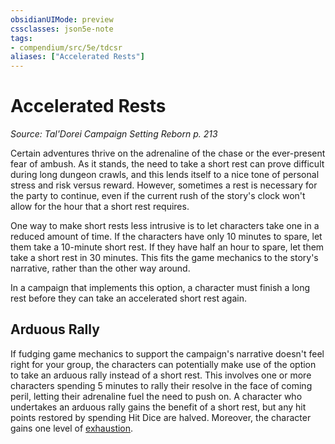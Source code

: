 ```yaml
---
obsidianUIMode: preview
cssclasses: json5e-note
tags:
- compendium/src/5e/tdcsr
aliases: ["Accelerated Rests"]
---
```

# Accelerated Rests
*Source: Tal'Dorei Campaign Setting Reborn p. 213* 

Certain adventures thrive on the adrenaline of the chase or the ever-present fear of ambush. As it stands, the need to take a short rest can prove difficult during long dungeon crawls, and this lends itself to a nice tone of personal stress and risk versus reward. However, sometimes a rest is necessary for the party to continue, even if the current rush of the story's clock won't allow for the hour that a short rest requires.

One way to make short rests less intrusive is to let characters take one in a reduced amount of time. If the characters have only 10 minutes to spare, let them take a 10-minute short rest. If they have half an hour to spare, let them take a short rest in 30 minutes. This fits the game mechanics to the story's narrative, rather than the other way around.

In a campaign that implements this option, a character must finish a long rest before they can take an accelerated short rest again.

## Arduous Rally

If fudging game mechanics to support the campaign's narrative doesn't feel right for your group, the characters can potentially make use of the option to take an arduous rally instead of a short rest. This involves one or more characters spending 5 minutes to rally their resolve in the face of coming peril, letting their adrenaline fuel the need to push on. A character who undertakes an arduous rally gains the benefit of a short rest, but any hit points restored by spending Hit Dice are halved. Moreover, the character gains one level of [exhaustion](/Systems/5e/rules/conditions.md#exhaustion).